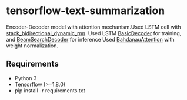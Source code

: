 # tensorflow-text-summarization



Encoder-Decoder model with attention mechanism.Used LSTM cell with [stack_bidirectional_dynamic_rnn](https://www.tensorflow.org/api_docs/python/tf/contrib/rnn/stack_bidirectional_dynamic_rnn).
Used LSTM [BasicDecoder](https://www.tensorflow.org/api_docs/python/tf/contrib/seq2seq/BasicDecoder) for training, and [BeamSearchDecoder](https://www.tensorflow.org/api_docs/python/tf/contrib/seq2seq/BeamSearchDecoder) for inference
Used [BahdanauAttention](https://www.tensorflow.org/api_docs/python/tf/contrib/seq2seq/BahdanauAttention) with weight normalization.

## Requirements
- Python 3
- Tensorflow (>=1.8.0)
- pip install -r requirements.txt

